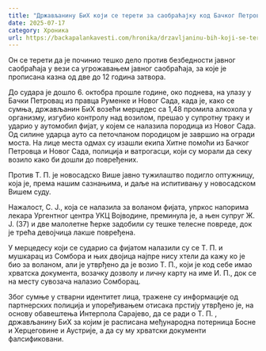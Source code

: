 ```yaml
---
title: "Држављанину БиХ који се терети за саобраћајку код Бачког Петровца продужен притвор"
date: 2025-07-17
category: Хроника
url: https://backapalankavesti.com/hronika/drzavljaninu-bih-koji-se-tereti-za-saobracajku-kod-backog-petrovca-produzen-pritvor/
---
```


Он се терети да је починио тешко дело против безбедности јавног саобраћаја у вези са угрожавањем јавног саобраћаја, за које је прописана казна од две до 12 година затвора.

До судара је дошло 6. октобра прошле године, око поднева, на улазу у Бачки Петровац из правца Руменке и Новог Сада, када је, како се сумња, држављанин БиХ возећи мерцедес са 1,48 промила алкохола у организму, изгубио контролу над возилом, прешао у супротну траку и ударио у аутомобил фијат, у којем се налазила породица из Новог Сада. Од силине ударца ауто са петочланом породицом је завршио на огради моста. На лице места одмах су изашли екипа Хитне помоћи из Бачког Петровца и Новог Сада, полиција и ватрогасци, који су морали да секу возило како би дошли до повређених.

Против Т. П. је новосадско Више јавно тужилаштво подигло оптужницу, која је, према нашим сазнањима, и даље на испитивању у новосадском Вишем суду.

Нажалост, С. Ј., која се налазила за воланом фијата, упркос напорима лекара Ургентног центра УКЦ Војводине, преминула је, а њен супруг Ж. Ј. (37) и две малолетне ћерке задобили су тешке телесне повреде, док је трећа девојчица лакше повређена.

У мерцедесу који се сударио са фијатом налазили су се Т. П. и мушкарац из Сомбора и њих двојица најпре нису хтели да кажу ко је био за воланом, али је утврђено да је возио Т. П., који је код себе имао хрватска документа, возачку дозволу и личну карту на име И. П., док се на месту сувозача налазио Сомборац.

Због сумње у стварни идентитет лица, тражене су информације од партнерских полиција и упоређивањем отисака прстију утврђено је, на основу обавештења Интерпола Сарајево, да се ради о Т. П. , држављанину БиХ за којим је расписана међународна потерница Босне и Херцеговине и Аустрије, а да су му хрватски документи фалсификовани.
